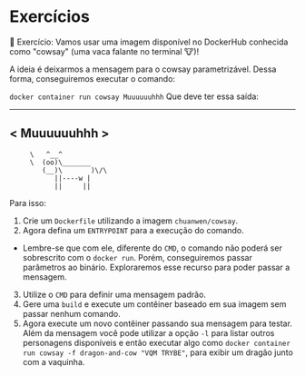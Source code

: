 # Exercícios

🚀 Exercício:
Vamos usar uma imagem disponível no DockerHub conhecida como "cowsay" (uma vaca falante no terminal 🐮)!

A ideia é deixarmos a mensagem para o cowsay parametrizável. Dessa forma, conseguiremos executar o comando:

`
  docker container run cowsay Muuuuuuhhh
`
 Que deve ter essa saída:

  __________
< Muuuuuuhhh >
------------
         \   ^__^
         \  (oo)\_______
            (__)\       )\/\
               ||----w |
               ||     ||

Para isso:
1. Crie um `Dockerfile` utilizando a imagem `chuanwen/cowsay`.
2. Agora defina um `ENTRYPOINT` para a execução do comando.
  - Lembre-se que com ele, diferente do `CMD`, o comando não poderá ser sobrescrito com o `docker run`. Porém, conseguiremos passar parâmetros ao binário. Exploraremos esse recurso para poder passar a mensagem.
3. Utilize o `CMD` para definir uma mensagem padrão.
4. Gere uma `build` e execute um contêiner baseado em sua imagem sem passar nenhum comando.
5. Agora execute um novo contêiner passando sua mensagem para testar. Além da mensagem você pode utilizar a opção `-l` para listar outros personagens disponíveis e então executar algo como `docker container run cowsay -f dragon-and-cow "VQM TRYBE"`, para exibir um dragão junto com a vaquinha.